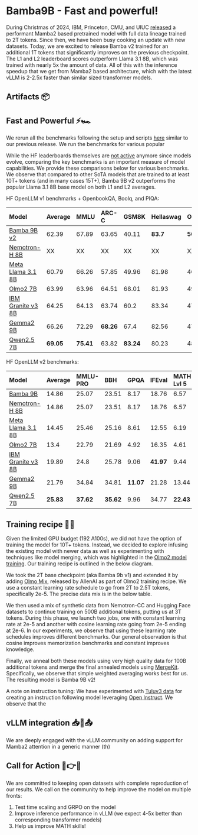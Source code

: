 # Bamba9B - Fast and powerful!

During Christmas of 2024, IBM, Princeton, CMU, and UIUC [released](https://huggingface.co/blog/bamba) a performant Mamba2 based pretrained model with full data lineage trained to 2T tokens. Since then, we have been busy cooking an update with new datasets. Today, we are excited to release Bamba v2 trained for an additional 1T tokens that significantly improves on the previous checkpoint. The L1 and L2 leaderboard scores outperform Llama 3.1 8B, which was trained with nearly 5x the amount of data. All of this with the inference speedup that we get from Mamba2 based architecture, which with the latest vLLM is 2-2.5x faster than similar sized transformer models.

## Artifacts 📦

## Fast and Powerful ⚡🏎️ 
We rerun all the benchmarks following the setup and scripts [here]() similar to our previous release. We run the benchmarks for various popular 

While the HF leaderboards themselves are [not active](https://huggingface.co/spaces/open-llm-leaderboard/open_llm_leaderboard/discussions/1135) anymore since models evolve, comparing the key benchmarks is an important measure of model capabilities. We provide these comparisons below for various benchmarks. We observe that compared to other SoTA models that are trained to at least 10T+ tokens (and in many cases 15T+), Bamba 9B v2 outperforms the popular Llama 3.1 8B base model on both L1 and L2 averages.

HF OpenLLM v1 benchmarks \+ OpenbookQA, Boolq, and PIQA:

| Model | Average | MMLU | ARC-C | GSM8K | Hellaswag | OpenbookQA | Piqa | TruthfulQA | Winogrande | Boolq |
| :---- | :---- | :---- | :---- | :---- | :---- | :---- | :---- | :---- | :---- | :---- |
| [Bamba 9B v2](https://huggingface.co/ibm-fms/Bamba-9B) | 62.39 | 67.89 | 63.65 | 40.11 | **83.7** | **50.2** | 83.13 | 51.67 | 79.48 | 82.81 |
| [Nemotron-H 8B]() | XX | XX | XX | XX | XX | XX | XX | XX | XX | XX | XX |
| [Meta Llama 3.1 8B](https://huggingface.co/meta-llama/Llama-3.1-8B) | 60.79 | 66.26 | 57.85 | 49.96 | 81.98 | 46.8 | 82.54 | 45.16 | 77.51 | 82.66 |
| [Olmo2 7B](https://huggingface.co/allenai/OLMo-2-1124-7B) | 63.99 | 63.96 | 64.51 | 68.01 | 81.93 | 49.2 | 81.39 | 43.32 | 770.3 | 84.77 |
| [IBM Granite v3 8B](https://huggingface.co/ibm-granite/granite-3.0-8b-base) | 64.25 | 64.13 | 63.74 | 60.2 | 83.34 | 47.2 | 83.08 | 51.35 | 79.79 | 87.22 |
| [Gemma2 9B](https://huggingface.co/google/gemma-2-9b) | 66.26 | 72.29 | **68.26** | 67.4 | 82.56 | 47.8 | **83.24** | 45.39 | **80.11** | 86.45 |
| [Qwen2.5 7B](https://huggingface.co/Qwen/Qwen2.5-7B) | **69.05** | **75.41** | 63.82 | **83.24** | 80.23 | 48.4 | 81.28 | **56.34** | 75.93 | **87.74** |

HF OpenLLM v2 benchmarks:

| Model | Average | MMLU-PRO | BBH | GPQA | IFEval | MATH Lvl 5 | MuSR |
| :---- | :---- | :---- | :---- | :---- | :---- | :---- | :---- |
| [Bamba 9B](https://huggingface.co/ibm-fms/Bamba-9B) | 14.86 | 25.07 | 23.51 | 8.17 | 18.76 | 6.57 | 7.09 |
| [Nemotron-H 8B]() | 14.86 | 25.07 | 23.51 | 8.17 | 18.76 | 6.57 | 7.09 |
| [Meta Llama 3.1 8B](https://huggingface.co/meta-llama/Llama-3.1-8B) | 14.45 | 25.46 | 25.16 | 8.61 | 12.55 | 6.19 | 8.72 |
| [Olmo2 7B](https://huggingface.co/allenai/OLMo-2-1124-7B) | 13.4 | 22.79 | 21.69 | 4.92 | 16.35 | 4.61 | 10.02 |
| [IBM Granite v3 8B](https://huggingface.co/ibm-granite/granite-3.0-8b-base) | 19.89 | 24.8 | 25.78 | 9.06 | **41.97** | 9.44 | 8.26 |
| [Gemma2 9B](https://huggingface.co/google/gemma-2-9b) | 21.79 | 34.84 | 34.81 | **11.07** | 21.28 | 13.44 | **15.3** |
| [Qwen2.5 7B](https://huggingface.co/Qwen/Qwen2.5-7B) | **25.83** | **37.62** | **35.62** | 9.96 | 34.77 | **22.43** | 14.6 |

## Training recipe 📖🍳 
Given the limited GPU budget (192 A100s), we did not have the option of training the model for 10T+ tokens. Instead, we decided to explore infusing the existing model with newer data as well as experimenting with techniques like model merging, which was highlighted in the [Olmo2 model training](https://allenai.org/blog/olmo2). Our training recipe is outlined in the below diagram.

We took the 2T base checkpoint (aka Bamba 9b v1) and extended it by adding [Olmo Mix](), released by AllenAI as part of Olmo2 training recipe. We use a constant learning rate schedule to go from 2T to 2.5T tokens, specifically 2e-5. The precise data mix is in the below table.

We then used a mix of synthetic data from Nemotron-CC and Hugging Face datasets to continue training on 500B additional tokens, putting us at 3T tokens. During this phase, we launch two jobs, one with constant learning rate at 2e-5 and another with cosine learning rate going from 2e-5 ending at 2e-6. In our experiments, we observe that using these learning rate schedules improves different benchmarks. Our general observation is that cosine improves memorization benchmarks and constant improves knowledge.

Finally, we anneal both these models using very high quality data for 100B additional tokens and merge the final annealed models using [MergeKit](https://github.com/arcee-ai/mergekit). Specifically, we observe that simple weighted averaging works best for us. The resulting model is Bamba 9B v2!

A note on instruction tuning: We have experimented with [Tuluv3 data]() for creating an instruction following model leveraging [Open Instruct](). We observe that the 

## vLLM integration 📥🧠📤 
We are deeply engaged with the vLLM community on adding support for Mamba2 attention in a generic manner (th)

## Call for Action 📢👉🚀
We are committed to keeping open datasets with complete reproduction of our results. We call on the community to help improve the model on multiple fronts:
1. Test time scaling and GRPO on the model
2. Improve inference performance in vLLM (we expect 4-5x better than corresponding transformer models)
3. Help us improve MATH skills!